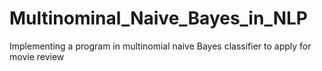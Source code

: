 # Multinominal_Naive_Bayes_in_NLP
 Implementing a program in multinomial naive Bayes classifier to apply for movie review
